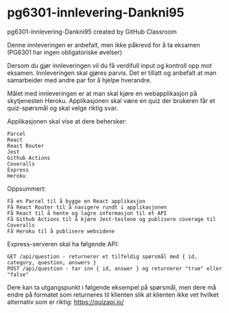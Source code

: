 # pg6301-innlevering-Dankni95
pg6301-innlevering-Dankni95 created by GitHub Classroom


Denne innleveringen er anbefalt, men ikke påkrevd for å ta eksamen (PG6301 har ingen obligatoriske øvelser)

Dersom du gjør innleveringen vil du få verdifull input og kontroll opp mot eksamen. Innleveringen skal gjøres parvis. Det er tillatt og anbefalt at man samarbeider med andre par for å hjelpe hverandre.

Målet med innleveringen er at man skal kjøre en webapplikasjon på skytjenesten Heroku. Applikasjonen skal være en quiz der brukeren får et quiz-spørsmål og skal velge riktig svar.

Applikasjonen skal vise at dere behersker:

    Parcel
    React
    React Router
    Jest
    Github Actions
    Coveralls
    Express
    Heroku

Oppsummert:

    Få en Parcel til å bygge en React applikasjon
    Få React Router til å navigere rundt i applikasjonen
    Få React til å hente og lagre informasjon til et API
    Få Github Actions til å kjøre Jest-testene og publisere coverage til Coveralls
    Få Heroku til å publisere websidene

Express-serveren skal ha følgende API:

    GET /api/question - returnerer et tilfeldig spørsmål med { id, category, question, answers }
    POST /api/question - tar inn { id, answer } og returnerer "true" eller "false"

Dere kan ta utgangspunkt i følgende eksempel på spørsmål, men dere må endre på formatet som returneres til klienten slik at klienten ikke vet hvilket alternativ som er riktig: https://quizapi.io/
